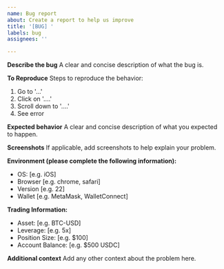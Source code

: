 ```yaml
---
name: Bug report
about: Create a report to help us improve
title: '[BUG] '
labels: bug
assignees: ''

---
```


**Describe the bug**
A clear and concise description of what the bug is.

**To Reproduce**
Steps to reproduce the behavior:
1. Go to '...'
2. Click on '....'
3. Scroll down to '....'
4. See error

**Expected behavior**
A clear and concise description of what you expected to happen.

**Screenshots**
If applicable, add screenshots to help explain your problem.

**Environment (please complete the following information):**
 - OS: [e.g. iOS]
 - Browser [e.g. chrome, safari]
 - Version [e.g. 22]
 - Wallet [e.g. MetaMask, WalletConnect]

**Trading Information:**
 - Asset: [e.g. BTC-USD]
 - Leverage: [e.g. 5x]
 - Position Size: [e.g. $100]
 - Account Balance: [e.g. $500 USDC]

**Additional context**
Add any other context about the problem here.